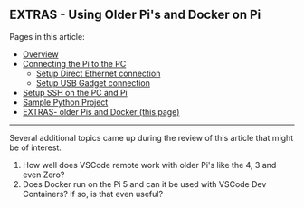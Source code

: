 ## EXTRAS - Using Older Pi's and Docker on Pi

Pages in this article:
- [Overview](./)
- [Connecting the Pi to the PC](rpi-connect-pc.md)
  - [Setup Direct Ethernet connection](rpi-vscode-ethernet)
  - [Setup USB Gadget connection](rpi-usb-gadget)
- [Setup SSH on the PC and Pi](rpi-ssh-vscode-setup)
- [Sample Python Project](python_sample_project)
- [EXTRAS- older Pis and Docker (this page)](rpi-vscode-extras.md)
<hr />
Several additional topics came up during the review of this article that might be of interest.

1. How well does VSCode remote work with older Pi's like the 4, 3 and even Zero?
2. Does Docker run on the Pi 5 and can it be used with VSCode Dev Containers?  If so, is that even useful?

